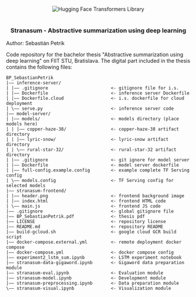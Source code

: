 <p align="center">
  <picture>
    <img alt="Hugging Face Transformers Library" src="" style="max-width: 100%;">
  </picture>
  <br/>
  <br/>
</p>

<h3 align="center">
    <p>Stranasum - Abstractive summarization using deep learning</p>
</h3>

Author: Sebastián Petrík

Code repository for the bachelor thesis "Abstractive summarization using deep learning" on FIIT STU, Bratislava.
The digital part included in the thesis contains the following files:
```
BP_SebastianPetrik
|―― inference-server/
| |―― .gitignore                        <- gitignore file for i.s.
| |―― Dockerfile                        <- inference server Dockerfile
| |―― Dockerfile.cloud                  <- i.s. dockerfile for cloud deployment
| \―― serve.py                          <- inference server code
|―― model-server/
| |―― models/                           <- models directory (place models here)
| | |―― copper-haze-38/                 <- copper-haze-38 artifact directory
| | |―― lyric-snow/                     <- lyric-snow artifact directory
| | \―― rural-star-32/                  <- rural-star-32 artifact directory
| |―― .gitignore                        <- git ignore for model server
| |―― Dockerfile                        <- model server dockerfile
| |―― full-config.example.config        <- example complete TF Serving config
| \―― models.config                     <- TF Serving config for selected models
|―― stranasum-frontend/
| |―― header.png                        <- frontend background image
| |―― index.html                        <- frontend HTML code
| \―― main.js                           <- frontend JS code
|―― .gitignore                          <- global gitignore file
|―― BP_SebastianPetrik.pdf              <- thesis pdf
|―― LICENSE                             <- repository license
|―― README.md                           <- repository README
|―― build-gcloud.sh                     <- google cloud GCR build script
|―― docker-compose.external.yml         <- remote deployment docker compose
|―― docker-compose.yml                  <- docker compose config
|―― experiment2_lstm_sum.ipynb          <- LSTM experiment notebook
|―― stranasum-data-gigaword.ipynb       <- Gigaword data preparation module
|―― stranasum-eval.ipynb                <- Evaluation module
|―― stranasum-model.ipynb               <- Development module
|―― stranasum-preprocessing.ipynb       <- Data preparation module
\―― stranasum-visual.ipynb              <- Visualization module
```